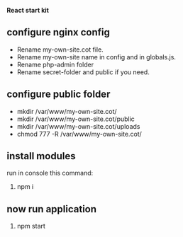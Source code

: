 **React start kit**

## configure nginx config

- Rename my-own-site.cot file.
- Rename my-own-site name in config and in globals.js.
- Rename php-admin folder
- Rename secret-folder and public if you need.

## configure public folder

- mkdir /var/www/my-own-site.cot/
- mkdir /var/www/my-own-site.cot/public
- mkdir /var/www/my-own-site.cot/uploads
- chmod 777 -R /var/www/my-own-site.cot/

## install modules

run in console this command:

1. npm i

## now run application

1. npm start
